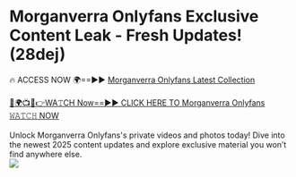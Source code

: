 # Morganverra Onlyfans Exclusive Content Leak - Fresh Updates! (28dej)

🔥 ACCESS NOW 🌍==►► <a href="https://tinyurl.com/kvy9nzfs" rel="nofollow">Morganverra Onlyfans Latest Collection</a>
<br><br>
[🔴🌍📺📱👉WA𝚃CH Now==►► CLICK HERE TO Morganverra Onlyfans 𝚆𝙰𝚃𝙲𝙷 NOW](https://tinyurl.com/kvy9nzfs)
<br><br>
Unlock Morganverra Onlyfans's private videos and photos today! Dive into the newest 2025 content updates and explore exclusive material you won’t find anywhere else.
<br>
<a href="https://tinyurl.com/kvy9nzfs" rel="nofollow" data-target="animated-image.originalLink"><img src="https://camo.githubusercontent.com/8a4f000d20f83aca3bf7ec5f350d767afa0574a8a352519fd8cfa583a6f93a33/68747470733a2f2f692e696d6775722e636f6d2f644a486b345a712e676966" data-canonical-src="https://i.imgur.com/dJHk4Zq.gif" style="max-width: 100%; display: inline-block;" data-target="animated-image.originalImage"></a>
<br>
